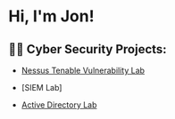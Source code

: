 <h1>Hi, I'm Jon! 
<h2>👨‍💻 Cyber Security Projects:</h2>


  - [Nessus Tenable Vulnerability Lab](https://github.com/Donjon3000/NessusTenableLab)

  - [SIEM Lab]

  - [Active Directory Lab](https://github.com/Donjon3000/ActiveDirectoryLAB)




